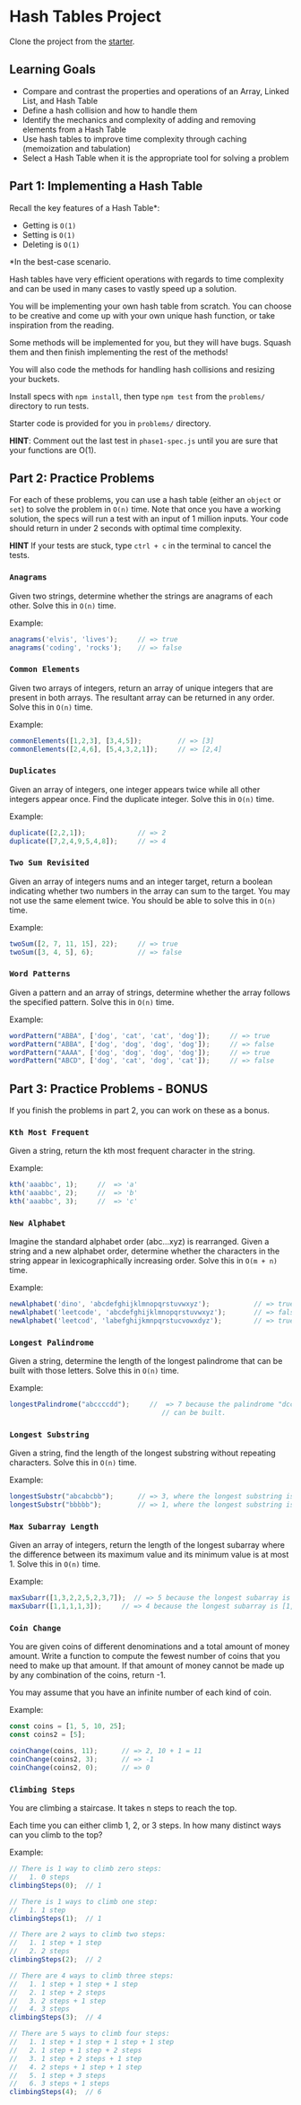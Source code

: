 # Hash Tables Project

Clone the project from the [starter].

## Learning Goals

* Compare and contrast the properties and operations of an Array, Linked List,
  and Hash Table
* Define a hash collision and how to handle them
* Identify the mechanics and complexity of adding and removing elements from a
  Hash Table
* Use hash tables to improve time complexity through caching (memoization and
  tabulation)
* Select a Hash Table when it is the appropriate tool for solving a problem

## Part 1: Implementing a Hash Table

Recall the key features of a Hash Table*:

* Getting is `O(1)`
* Setting is `O(1)`
* Deleting is `O(1)`

*In the best-case scenario.

Hash tables have very efficient operations with regards to time complexity and
can be used in many cases to vastly speed up a solution.

You will be implementing your own hash table from scratch. You can choose to be
creative and come up with your own unique hash function, or take inspiration
from the reading.

Some methods will be implemented for you, but they will have bugs. Squash them
and then finish implementing the rest of the methods!

You will also code the methods for handling hash collisions and resizing
your buckets.

Install specs with `npm install`, then type `npm test` from the `problems/`
directory to run tests.

Starter code is provided for you in `problems/` directory.

**HINT**: Comment out the last test in `phase1-spec.js` until you are sure
that your functions are O(1).

## Part 2: Practice Problems

For each of these problems, you can use a hash table (either an `object` or
`set`) to solve the problem in `O(n)` time. Note that once you have a working
solution, the specs will run a test with an input of 1 million inputs. Your
code should return in under 2 seconds with optimal time complexity.

**HINT** If your tests are stuck, type `ctrl + c` in the terminal to cancel
the tests.

### `Anagrams`

Given two strings, determine whether the strings are anagrams of each other.
Solve this in `O(n)` time.

Example:

```js
anagrams('elvis', 'lives');     // => true
anagrams('coding', 'rocks');    // => false
```

### `Common Elements`

Given two arrays of integers, return an array of unique integers that are
present in both arrays. The resultant array can be returned in any order. Solve
this in `O(n)` time.

Example:

```js
commonElements([1,2,3], [3,4,5]);         // => [3]
commonElements([2,4,6], [5,4,3,2,1]);     // => [2,4]
```

### `Duplicates`

Given an array of integers, one integer appears twice while all other integers
appear once. Find the duplicate integer. Solve this in `O(n)` time.

Example:

```js
duplicate([2,2,1]);             // => 2
duplicate([7,2,4,9,5,4,8]);     // => 4
```

### `Two Sum Revisited`

Given an array of integers nums and an integer target, return a boolean
indicating whether two numbers in the array can sum to the target. You may not
use the same element twice. You should be able to solve this in `O(n)` time.

Example:

```js
twoSum([2, 7, 11, 15], 22);     // => true
twoSum([3, 4, 5], 6);           // => false
```

### `Word Patterns`

Given a pattern and an array of strings, determine whether the array follows
the specified pattern. Solve this in `O(n)` time.

Example:

```js
wordPattern("ABBA", ['dog', 'cat', 'cat', 'dog']);     // => true
wordPattern("ABBA", ['dog', 'dog', 'dog', 'dog']);     // => false
wordPattern("AAAA", ['dog', 'dog', 'dog', 'dog']);     // => true
wordPattern("ABCD", ['dog', 'cat', 'dog', 'cat']);     // => false
```

## Part 3: Practice Problems - **BONUS**

If you finish the problems in part 2, you can work on these as a bonus.

### `Kth Most Frequent`

Given a string, return the kth most frequent character in the string.

Example:

```js
kth('aaabbc', 1);     //  => 'a'
kth('aaabbc', 2);     //  => 'b'
kth('aaabbc', 3);     //  => 'c'
```

### `New Alphabet`

Imagine the standard alphabet order (abc...xyz) is rearranged. Given a string
and a new alphabet order, determine whether the characters in the string appear
in lexicographically increasing order. Solve this in `O(m + n)` time.

Example:

```js
newAlphabet('dino', 'abcdefghijklmnopqrstuvwxyz');           // => true
newAlphabet('leetcode', 'abcdefghijklmnopqrstuvwxyz');       // => false
newAlphabet('leetcod', 'labefghijkmnpqrstucvowxdyz');        // => true
```

### `Longest Palindrome`

Given a string, determine the length of the longest palindrome that can be
built with those letters. Solve this in `O(n)` time.

Example:

```js
longestPalindrome("abccccdd");     //  => 7 because the palindrome "dccaccd"
                                      // can be built.
```

### `Longest Substring`

Given a string, find the length of the longest substring without repeating
characters. Solve this in `O(n)` time.

Example:

```js
longestSubstr("abcabcbb");      // => 3, where the longest substring is "abc"
longestSubstr("bbbbb");         // => 1, where the longest substring is "b"
```

### `Max Subarray Length`

Given an array of integers, return the length of the longest subarray where the
difference between its maximum value and its minimum value is at most 1. Solve
this in `O(n)` time.

Example:

```js
maxSubarr([1,3,2,2,5,2,3,7]);  // => 5 because the longest subarray is [3,2,2,2,3]
maxSubarr([1,1,1,1,3]);     // => 4 because the longest subarray is [1,1,1,1]
```

### `Coin Change`

You are given coins of different denominations and a total amount of money
amount. Write a function to compute the fewest number of coins that you need to
make up that amount. If that amount of money cannot be made up by any
combination of the coins, return -1.

You may assume that you have an infinite number of each kind of coin.

Example:

```js
const coins = [1, 5, 10, 25];
const coins2 = [5];

coinChange(coins, 11);      // => 2, 10 + 1 = 11
coinChange(coins2, 3);      // => -1
coinChange(coins2, 0);      // => 0
```

### `Climbing Steps`

You are climbing a staircase. It takes n steps to reach the top.

Each time you can either climb 1, 2, or 3 steps. In how many distinct ways can
you climb to the top?

Example:

```js
// There is 1 way to climb zero steps:
//   1. 0 steps
climbingSteps(0);  // 1

// There is 1 ways to climb one step:
//   1. 1 step
climbingSteps(1);  // 1

// There are 2 ways to climb two steps:
//   1. 1 step + 1 step
//   2. 2 steps
climbingSteps(2);  // 2

// There are 4 ways to climb three steps:
//   1. 1 step + 1 step + 1 step
//   2. 1 step + 2 steps
//   3. 2 steps + 1 step
//   4. 3 steps
climbingSteps(3);  // 4

// There are 5 ways to climb four steps:
//   1. 1 step + 1 step + 1 step + 1 step
//   2. 1 step + 1 step + 2 steps
//   3. 1 step + 2 steps + 1 step
//   4. 2 steps + 1 step + 1 step
//   5. 1 step + 3 steps
//   6. 3 steps + 1 steps
climbingSteps(4);  // 6
```


[starter]: https://github.com/appacademy-starters/data-structures-hash-tables-starter